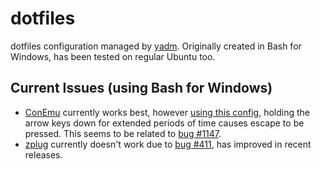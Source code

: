 # dotfiles
dotfiles configuration managed by [yadm](https://thelocehiliosan.github.io/yadm/). Originally created in Bash for Windows, has been tested on regular Ubuntu too.

## Current Issues (using Bash for Windows)
- [ConEmu](http://conemu.github.io/) currently works best, however [using this config](.ConEmu.xml), holding the arrow keys down for extended periods of time causes escape to be pressed. This seems to be related to [bug #1147](https://github.com/Maximus5/ConEmu/issues/1147).
- [zplug](https://github.com/zplug/zplug) currently doesn't work due to [bug #411](https://github.com/zplug/zplug/issues/411), has improved in recent releases.

